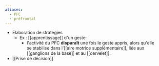 ```yaml
---
aliases:
  - PFC
  - préfrontal
---
```

 

- Elaboration de stratégies
	- Ex : [[apprentissage]] d'un geste:
		- l'activité du PFC **disparaît** une fois le geste appris, alors qu'elle se stabilise dans l'[[aire motrice supplémentaire]], liée aux [[ganglions de la base]] et au [[cervelet]].  
- [[Prise de décision]]